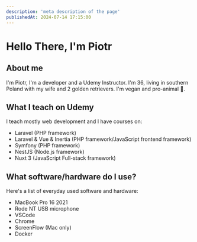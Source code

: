 ```yaml
---
description: 'meta description of the page'
publishedAt: 2024-07-14 17:15:00
---
```

# Hello There, I'm Piotr

## About me

I'm Piotr, I'm a developer and a Udemy Instructor. I'm 36, living in southern Poland with my wife and 2  golden retrievers. I'm vegan and pro-animal 🥑.

## What I teach on Udemy

I teach mostly web development and I have courses on:

- Laravel (PHP framework)
- Laravel & Vue & Inertia (PHP framework/JavaScript frontend framework)
- Symfony (PHP framework)
- NestJS (Node.js framework)
- Nuxt 3 (JavaScript Full-stack framework)

## What software/hardware do I use?

Here's a list of everyday used software and hardware:

- MacBook Pro 16 2021
- Rode NT USB microphone
- VSCode
- Chrome
- ScreenFlow (Mac only)
- Docker